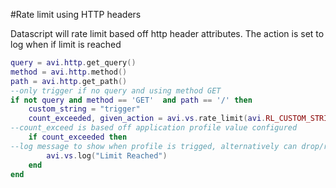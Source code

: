 #Rate limit using HTTP headers

Datascript will rate limit based off http header attributes.
The action is set to log when if limit is reached

```lua
query = avi.http.get_query()
method = avi.http.method()
path = avi.http.get_path()
--only trigger if no query and using method GET
if not query and method == 'GET'  and path == '/' then
	custom_string = "trigger"
	count_exceeded, given_action = avi.vs.rate_limit(avi.RL_CUSTOM_STRING, custom_string, true)
--count_exceed is based off application profile value configured
	if count_exceeded then
--log message to show when profile is trigged, alternatively can drop/redirect/etc...
		avi.vs.log("Limit Reached")
	end
end
```
